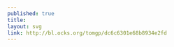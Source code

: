 ```yaml
---
published: true
title:
layout: svg
link: http://bl.ocks.org/tomgp/dc6c6301e68b8934e2fd
---
```

<object data="/images/vibration1.svg" type="image/svg+xml" class="stretchy-image"></object>
